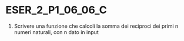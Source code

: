 ﻿# ESER_2_P1_06_06_C

1) Scrivere una funzione che calcoli la somma dei
reciproci dei primi n numeri naturali, con n dato in
input
